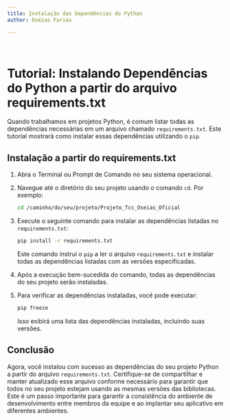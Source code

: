 ```yaml
---
title: Instalação das Dependências do Python
author: Oséias Farias

---
```


<style>
        .tab {
            display: inline-block;
            margin-left: 40px;
        }
        .tab1 {
            display: inline-block;
            margin-left: 80px;
        }
</style>


<br>


# Tutorial: Instalando Dependências do Python a partir do arquivo requirements.txt

Quando trabalhamos em projetos Python, é comum listar todas as dependências necessárias em um arquivo chamado `requirements.txt`. Este tutorial mostrará como instalar essas dependências utilizando o `pip`.

## Instalação a partir do requirements.txt

1. Abra o Terminal ou Prompt de Comando no seu sistema operacional.

2. Navegue até o diretório do seu projeto usando o comando `cd`. Por exemplo:

    ```bash
    cd /caminho/do/seu/projeto/Projeto_Tcc_Oseias_Oficial
    ```

3. Execute o seguinte comando para instalar as dependências listadas no `requirements.txt`:

    ```bash
    pip install -r requirements.txt
    ```

   Este comando instrui o `pip` a ler o arquivo `requirements.txt` e instalar todas as dependências listadas com as versões especificadas.

4. Após a execução bem-sucedida do comando, todas as dependências do seu projeto serão instaladas.

5. Para verificar as dependências instaladas, você pode executar:

    ```bash
    pip freeze
    ```

   Isso exibirá uma lista das dependências instaladas, incluindo suas versões.

## Conclusão

Agora, você instalou com sucesso as dependências do seu projeto Python a partir do arquivo `requirements.txt`. Certifique-se de compartilhar e manter atualizado esse arquivo conforme necessário para garantir que todos no seu projeto estejam usando as mesmas versões das bibliotecas. Este é um passo importante para garantir a consistência do ambiente de desenvolvimento entre membros da equipe e ao implantar seu aplicativo em diferentes ambientes.